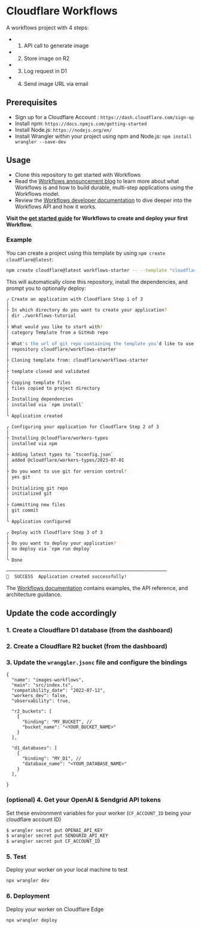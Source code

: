 # Cloudflare Workflows

A workflows project with 4 steps:   
 *  1) API call to generate image
 *  2) Store image on R2
 *  3) Log request in D1
 *  4) Send image URL via email

## Prerequisites

 *  Sign up for a Cloudflare Account : `https://dash.cloudflare.com/sign-up`
 *  Install npm: `https://docs.npmjs.com/getting-started`
 *  Install Node.js: `https://nodejs.org/en/`
 *  Install Wrangler within your project using npm and Node.js: `npm install wrangler --save-dev` 

## Usage

* Clone this repository to get started with Workflows
* Read the [Workflows announcement blog](https://blog.cloudflare.com/building-workflows-durable-execution-on-workers/) to learn more about what Workflows is and how to build durable, multi-step applications using the Workflows model.
* Review the [Workflows developer documentation](https://developers.cloudflare.com/workflows/) to dive deeper into the Workflows API and how it works.

**Visit the [get started guide](https://developers.cloudflare.com/workflows/get-started/guide/) for Workflows to create and deploy your first Workflow.**

### Example

You can create a project using this template by using `npm create cloudflare@latest`:

```sh
npm create cloudflare@latest workflows-starter -- --template "cloudflare/workflows-starter"
```

This will automatically clone this repository, install the dependencies, and prompt you to optionally deploy:

```sh
╭ Create an application with Cloudflare Step 1 of 3
│
├ In which directory do you want to create your application?
│ dir ./workflows-tutorial
│
├ What would you like to start with?
│ category Template from a GitHub repo
│
├ What's the url of git repo containing the template you'd like to use?
│ repository cloudflare/workflows-starter
│
├ Cloning template from: cloudflare/workflows-starter
│
├ template cloned and validated
│
├ Copying template files
│ files copied to project directory
│
├ Installing dependencies
│ installed via `npm install`
│
╰ Application created

╭ Configuring your application for Cloudflare Step 2 of 3
│
├ Installing @cloudflare/workers-types
│ installed via npm
│
├ Adding latest types to `tsconfig.json`
│ added @cloudflare/workers-types/2023-07-01
│
├ Do you want to use git for version control?
│ yes git
│
├ Initializing git repo
│ initialized git
│
├ Committing new files
│ git commit
│
╰ Application configured

╭ Deploy with Cloudflare Step 3 of 3
│
├ Do you want to deploy your application?
│ no deploy via `npm run deploy`
│
╰ Done

────────────────────────────────────────────────────────────
🎉  SUCCESS  Application created successfully!
```

The [Workflows documentation](https://developers.cloudflare.com/workflows/) contains examples, the API reference, and architecture guidance.


## Update the code accordingly

### 1. Create a Cloudflare D1 database (from the dashboard)

### 2. Create a Cloudflare R2 bucket (from the dashboard)

### 3. Update the ``wranggler.jsonc`` file and configure the bindings 

```wrangler.jsonc
{
  "name": "images-workflows",
  "main": "src/index.ts",
  "compatibility_date": "2022-07-12",
  "workers_dev": false,
  "observability": true,

  "r2_buckets": [
    {
      "binding": "MY_BUCKET", // 
      "bucket_name": "<YOUR_BUCKET_NAME>"
    }
  ],

  "d1_databases": [
    {
      "binding": "MY_D1", // 
      "database_name": "<YOUR_DATABASE_NAME>"
    }
  ],

}
```

### (optional) 4. Get your OpenAI & Sendgrid API tokens
Set these environment variables for your worker (`CF_ACCOUNT_ID` being your cloudflare account ID)
```sh
$ wrangler secret put OPENAI_API_KEY
$ wrangler secret put SENDGRID_API_KEY
$ wrangler secret put CF_ACCOUNT_ID
```

### 5. Test
Deploy your worker on your local machine to test
```sh
npx wrangler dev
```

### 6. Deployment
Deploy your worker on Cloudflare Edge
```sh
npx wrangler deploy
```